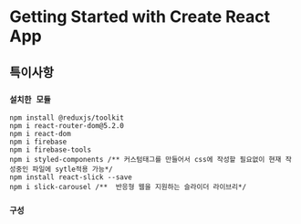 # Getting Started with Create React App

## 특이사항

### `설치한 모듈`

```
npm install @reduxjs/toolkit
npm i react-router-dom@5.2.0
npm i react-dom
npm i firebase
npm i firebase-tools
npm i styled-components /** 커스텀태그를 만들어서 css에 작성할 필요없이 현재 작성중인 파일에 sytle적용 가능*/
npm install react-slick --save
npm i slick-carousel /**  반응형 웹을 지원하는 슬라이더 라이브리*/
```

### `구성`
